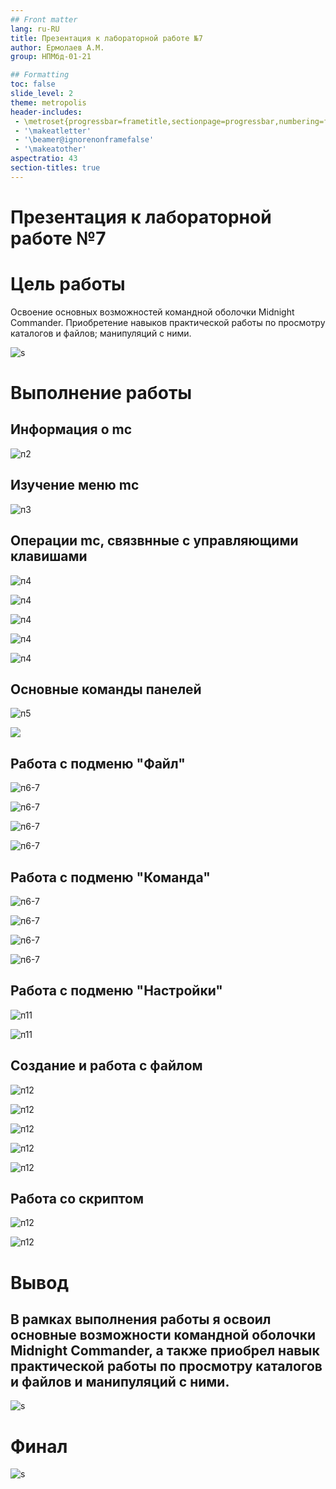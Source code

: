 ```yaml
---
## Front matter
lang: ru-RU
title: Презентация к лабораторной работе №7
author: Ермолаев А.М.
group: НПМбд-01-21

## Formatting
toc: false
slide_level: 2
theme: metropolis
header-includes: 
 - \metroset{progressbar=frametitle,sectionpage=progressbar,numbering=fraction}
 - '\makeatletter'
 - '\beamer@ignorenonframefalse'
 - '\makeatother'
aspectratio: 43
section-titles: true
---
```


# Презентация к лабораторной работе №7

# Цель работы

Освоение основных возможностей командной оболочки Midnight Commander. Приобретение навыков практической работы по просмотру каталогов и файлов; манипуляций
с ними.

![s](aim.png)

# Выполнение работы

## Информация о mc

![п2](p1.png)

## Изучение меню mc

![п3](p2.png)

## Операции mc, связвнные с управляющими клавишами

![п4](p3_copy.png)

![п4](p3_info.png)

![п4](p3_pd.png)

![п4](p3_per.png)

![п4](p3_vyd.png)

## Основные команды панелей

![п5](p4_format.png)

![](p4_sort.png)

## Работа с подменю "Файл"

![п6-7](p5_copy.png)

![п6-7](p5_edit.png)

![п6-7](p5_mkdir.png)

![п6-7](p5_view.png)

## Работа с подменю "Команда"

![п6-7](p6_fe.png)

![п6-7](p6_hd.png)

![п6-7](p6_history.png)

![п6-7](p6_poisk.png)

## Работа с подменю "Настройки"

![п11](p7_pos.png)

![п11](p7_all2.png)

## Создание и работа с файлом

![п12](2_p1-p3.png)

![п12](2_p4_add_save.png)

![п12](2_p4_copy.png)

![п12](2_p4_save_refuse.png)

![п12](2_p6_per.png)

## Работа со скриптом

![п12](2_p6_nolight.png)

![п12](2_p7_light.png)


# Вывод
## В рамках выполнения работы я освоил основные возможности командной оболочки Midnight Commander, а также приобрел навык практической работы по просмотру каталогов и файлов и манипуляций с ними.

![s](conclusion.png)

# Финал
![s](final.png)
